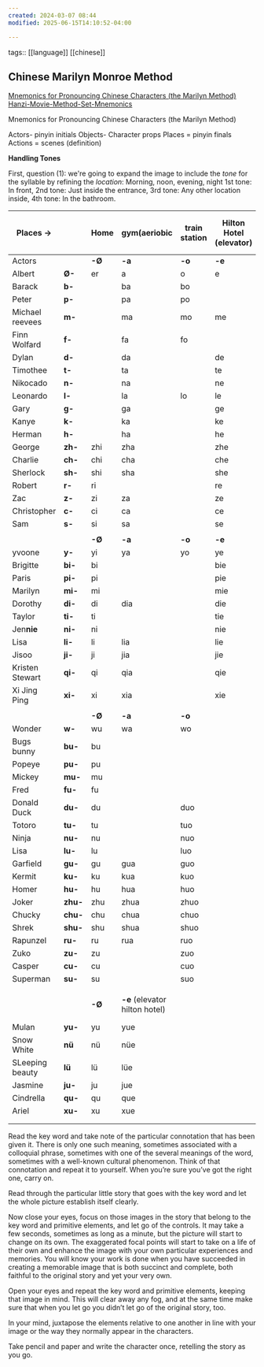 ```yaml
---
created: 2024-03-07 08:44
modified: 2025-06-15T14:10:52-04:00

---
```

tags:: [[language]] [[chinese]]
## Chinese Marilyn Monroe Method
[Mnemonics for Pronouncing Chinese Characters (the Marilyn Method)](https://countryoftheblind.blogspot.com/2012/01/mnemonics-for-pronouncing-chinese.html)
[Hanzi-Movie-Method-Set-Mnemonics](https://www.mandarinblueprint.com/wp-content/uploads/2023/01/Hanzi-Movie-Method-Set-Mnemonics.pdf)

Mnemonics for Pronouncing Chinese Characters (the Marilyn Method)

Actors- pinyin initials
Objects- Character props
Places = pinyin finals
Actions = scenes (definition)


**Handling Tones**

First, question (1): we're going to expand the image to include the _tone_ for the syllable by refining the _location_:
  Morning, noon, evening, night
1st tone: In front,
2nd tone: Just inside the entrance,
3rd tone: Any other location inside,
4th tone: In the bathroom.

| Places ->       |          | Home   | gym(aeriobic                   | train station | Hilton Hotel (elevator) | Brooklyn tech (stairs) | college Dorm (popcorn ceiling) | Sky Food Supermarket (claod) | Aunt's House | anime Restaurant(anime) | Elmhurst park(bench)      | Library  | ice skating (penguin)        |
| --------------- | -------- | ------ | ------------------------------ | ------------- | ----------------------- | ---------------------- | ------------------------------ | ---------------------------- | ------------ | ----------------------- | ------------------------- | -------- | ---------------------------- |
| Actors          |          | **-Ø** | **-a**                         | **-o**        | **-e**                  | **-ai**                | **-ei**                        | **-ao**                      | **-ou**      | **-an**                 | **-(e)n**                 | **-ang** | **-(e)ng**                   |
| Albert          | **Ø-**   | er     | a                              | o             | e                       | ai                     | ei                             | ao                           | ou           | an                      | en                        | ang      | eng                          |
| Barack          | **b-**   |        | ba                             | bo            |                         | bai                    | bei                            | bao                          |              | ban                     | ben                       | bang     | beng                         |
| Peter           | **p-**   |        | pa                             | po            |                         | pai                    | pei                            | pao                          | pou          | pan                     | pen                       | pang     | peng                         |
| Michael reevees | **m-**   |        | ma                             | mo            | me                      | mai                    | mei                            | mao                          | mou          | man                     | men                       | mang     | meng                         |
| Finn Wolfard    | **f-**   |        | fa                             | fo            |                         |                        | fei                            |                              | fou          | fan                     | fen                       | fang     | feng                         |
| Dylan           | **d-**   |        | da                             |               | de                      | dai                    | dei                            | dao                          | dou          | dan                     | den                       | dang     | deng                         |
| Timothee        | **t-**   |        | ta                             |               | te                      | tai                    | tei                            | tao                          | tou          | tan                     |                           | tang     | teng                         |
| Nikocado        | **n-**   |        | na                             |               | ne                      | nai                    | nei                            | nao                          | nou          | nan                     | nen                       | nang     | neng                         |
| Leonardo        | **l-**   |        | la                             | lo            | le                      | lai                    | lei                            | lao                          | lou          | lan                     |                           | lang     | leng                         |
| Gary            | **g-**   |        | ga                             |               | ge                      | gai                    | gei                            | gao                          | gou          | gan                     | gen                       | gang     | geng                         |
| Kanye           | **k-**   |        | ka                             |               | ke                      | kai                    |                                | kao                          | kou          | kan                     | ken                       | kang     | keng                         |
| Herman          | **h-**   |        | ha                             |               | he                      | hai                    | hei                            | hao                          | hou          | han                     | hen                       | hang     | heng                         |
| George          | **zh-**  | zhi    | zha                            |               | zhe                     | zhai                   | zhei                           | zhao                         | zhou         | zhan                    | zhen                      | zhang    | zheng                        |
| Charlie         | **ch-**  | chi    | cha                            |               | che                     | chai                   |                                | chao                         | chou         | chan                    | chen                      | chang    | cheng                        |
| Sherlock        | **sh-**  | shi    | sha                            |               | she                     | shai                   | shei                           | shao                         | shou         | shan                    | shen                      | shang    | sheng                        |
| Robert          | **r-**   | ri     |                                |               | re                      |                        |                                | rao                          | rou          | ran                     | ren                       | rang     | reng                         |
| Zac             | **z-**   | zi     | za                             |               | ze                      | zai                    | zei                            | zao                          | zou          | zan                     | zen                       | zang     | zeng                         |
| Christopher     | **c-**   | ci     | ca                             |               | ce                      | cai                    |                                | cao                          | cou          | can                     | cen                       | cang     | ceng                         |
| Sam             | **s-**   | si     | sa                             |               | se                      | sai                    |                                | sao                          | sou          | san                     | sen                       | sang     | seng                         |
|                 |          |        |                                |               |                         |                        |                                |                              |              |                         |                           |          |                              |
|                 |          | **-Ø** | **-a**                         | **-o**        | **-e**                  | **-ai**                |                                | **-ao**                      | **-ou**      | **-an**                 | **-(e)n**                 | **-ang** | **-(e)ng**                   |
| yvoone          | **y-**   | yi     | ya                             | yo            | ye                      | yai                    |                                | yao                          | you          | yan                     | yin                       | yang     | ying                         |
| Brigitte        | **bi-**  | bi     |                                |               | bie                     |                        |                                | biao                         |              | bian                    | bin                       |          | bing                         |
| Paris           | **pi-**  | pi     |                                |               | pie                     |                        |                                | piao                         |              | pian                    | pin                       |          | ping                         |
| Marilyn         | **mi-**  | mi     |                                |               | mie                     |                        |                                | miao                         | miu          | mian                    | min                       |          | ming                         |
| Dorothy         | **di-**  | di     | dia                            |               | die                     |                        |                                | diao                         | diu          | dian                    |                           |          | ding                         |
| Taylor          | **ti-**  | ti     |                                |               | tie                     |                        |                                | tiao                         |              | tian                    |                           |          | ting                         |
| Jen**nie**      | **ni-**  | ni     |                                |               | nie                     |                        |                                | niao                         | niu          | nian                    | nin                       | niang    | ning                         |
| Lisa            | **li-**  | li     | lia                            |               | lie                     |                        |                                | liao                         | liu          | lian                    | lin                       | liang    | ling                         |
| Jisoo           | **ji-**  | ji     | jia                            |               | jie                     |                        |                                | jiao                         | jiu          | jian                    | jin                       | jiang    | jing                         |
| Kristen Stewart | **qi-**  | qi     | qia                            |               | qie                     |                        |                                | qiao                         | qiu          | qian                    | qin                       | qiang    | qing                         |
| Xi Jing Ping    | **xi-**  | xi     | xia                            |               | xie                     |                        |                                | xiao                         | xiu          | xian                    | xin                       | xiang    | xing                         |
|                 |          |        |                                |               |                         |                        |                                |                              |              |                         |                           |          |                              |
|                 |          | **-Ø** | **-a**                         | **-o**        |                         | **-ai**                | **-ei**                        |                              |              | **-an**                 | **-(e)n**                 | **-ang** | **-(e)ng**                   |
| Wonder          | **w-**   | wu     | wa                             | wo            |                         | wai                    | wei                            |                              |              | wan                     | wen                       | wang     | weng                         |
| Bugs bunny      | **bu-**  | bu     |                                |               |                         |                        |                                |                              |              |                         |                           |          |                              |
| Popeye          | **pu-**  | pu     |                                |               |                         |                        |                                |                              |              |                         |                           |          |                              |
| Mickey          | **mu-**  | mu     |                                |               |                         |                        |                                |                              |              |                         |                           |          |                              |
| Fred            | **fu-**  | fu     |                                |               |                         |                        |                                |                              |              |                         |                           |          |                              |
| Donald Duck     | **du-**  | du     |                                | duo           |                         |                        | dui                            |                              |              | duan                    | dun                       |          | dong                         |
| Totoro          | **tu-**  | tu     |                                | tuo           |                         |                        | tui                            |                              |              | tuan                    | tun                       |          | tong                         |
| Ninja           | **nu-**  | nu     |                                | nuo           |                         |                        |                                |                              |              | nuan                    |                           |          | nong                         |
| Lisa            | **lu-**  | lu     |                                | luo           |                         |                        |                                |                              |              | luan                    | lun                       |          | long                         |
| Garfield        | **gu-**  | gu     | gua                            | guo           |                         | guai                   | gui                            |                              |              | guan                    | gun                       | guang    | gong                         |
| Kermit          | **ku-**  | ku     | kua                            | kuo           |                         | kuai                   | kui                            |                              |              | kuan                    | kun                       | kuang    | kong                         |
| Homer           | **hu-**  | hu     | hua                            | huo           |                         | huai                   | hui                            |                              |              | huan                    | hun                       | huang    | hong                         |
| Joker           | **zhu-** | zhu    | zhua                           | zhuo          |                         | zhuai                  | zhui                           |                              |              | zhuan                   | zhun                      | zhuang   | zhong                        |
| Chucky          | **chu-** | chu    | chua                           | chuo          |                         | chuai                  | chui                           |                              |              | chuan                   | chun                      | chuang   | chong                        |
| Shrek           | **shu-** | shu    | shua                           | shuo          |                         | shuai                  | shui                           |                              |              | shuan                   | shun                      | shuang   |                              |
| Rapunzel        | **ru-**  | ru     | rua                            | ruo           |                         |                        | rui                            |                              |              | ruan                    | run                       |          | rong                         |
| Zuko            | **zu-**  | zu     |                                | zuo           |                         |                        | zui                            |                              |              | zuan                    | zun                       |          | zong                         |
| Casper          | **cu-**  | cu     |                                | cuo           |                         |                        | cui                            |                              |              | cuan                    | cun                       |          | cong                         |
| Superman        | **su-**  | su     |                                | suo           |                         |                        | sui                            |                              |              | suan                    | sun                       |          | song                         |
|                 |          |        |                                |               |                         |                        |                                |                              |              |                         |                           |          |                              |
|                 |          | **-Ø** | **-e** (elevator hilton hotel) |               |                         |                        |                                |                              |              | **-an** (anime)         | **-(e)n** (enmhurst park) |          | **-(e)ng** (penguin skating) |
| Mulan           | **yu-**  | yu     | yue                            |               |                         |                        |                                |                              |              | yuan                    | yun                       |          | yong                         |
| Snow White      | **nü**   | nü     | nüe                            |               |                         |                        |                                |                              |              |                         |                           |          |                              |
| SLeeping beauty | **lü**   | lü     | lüe                            |               |                         |                        |                                |                              |              |                         |                           |          |                              |
| Jasmine         | **ju-**  | ju     | jue                            |               |                         |                        |                                |                              |              | juan                    | jun                       |          | jiong                        |
| Cindrella       | **qu-**  | qu     | que                            |               |                         |                        |                                |                              |              | quan                    | qun                       |          | qiong                        |
| Ariel           | **xu-**  | xu     | xue                            |               |                         |                        |                                |                              |              | xuan                    | xun                       |          | xiong                        |
|                 |          |        |                                |               |                         |                        |                                |                              |              |                         |                           |          |                              |
|                 |          |        |                                |               |                         |                        |                                |                              |              |                         |                           |          |                              |

Read the key word and take note of the particular connotation that has been given it. There is only one such meaning, sometimes associated with a colloquial phrase, sometimes with one of the several meanings of the word, sometimes with a well-known cultural phenomenon. Think of that connotation and repeat it to yourself. When you’re sure you’ve got the right one, carry on.

Read through the particular little story that goes with the key word and let the whole picture establish itself clearly.

Now close your eyes, focus on those images in the story that belong to the key word and primitive elements, and let go of the controls. It may take a few seconds, sometimes as long as a minute, but the picture will start to change on its own. The exaggerated focal points will start to take on a life of their own and enhance the image with your own particular experiences and memories. You will know your work is done when you have succeeded in creating a memorable image that is both succinct and complete, both faithful to the original story and yet your very own.

Open your eyes and repeat the key word and primitive elements, keeping that image in mind. This will clear away any fog, and at the same time make sure that when you let go you didn’t let go of the original story, too.

In your mind, juxtapose the elements relative to one another in line with your image or the way they normally appear in the characters.

Take pencil and paper and write the character once, retelling the story as you go.
